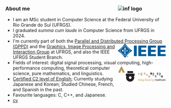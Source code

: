 ### About me <img src="/assets/inf-logo.png" alt="inf logo" style="width: 150px;" align="right"/>
- I am an MSc student in Computer Science at the Federal University of Rio Grande do Sul (UFRGS).
- I graduated _summa cum laude_ in Computer Science from UFRGS in 2024. 
- I'm currently part of both the [Parallel and Distributed Processing Group (GPPD)](https://www.inf.ufrgs.br/gppd/site/) and the <img src="/assets/ieee-logo.png" alt="ieee logo" style="width: 150px;" align="right"/>[Graphics, Image Processing and Interaction Group](https://www.inf.ufrgs.br/cg/) at UFRGS, and also the IEEE UFRGS Student Branch. 
- Fields of interest: digital signal processing, visual computing, high-performance computing,<img src="/assets/ksi-logo.png" alt="ksi logo" style="width: 150px;" align="right"/> theoretical computer science, pure mathematics, and linguistics. 
- [Certified C2 level of English](https://beckcomp.github.io/CAE.pdf); Currently studying Japanese and Korean; Studied Chinese, French, and Spanish in the past. 
- Favourite languages: C, C++, and Japanese.
- [cv](https://beckcomp.github.io/CV.pdf)
